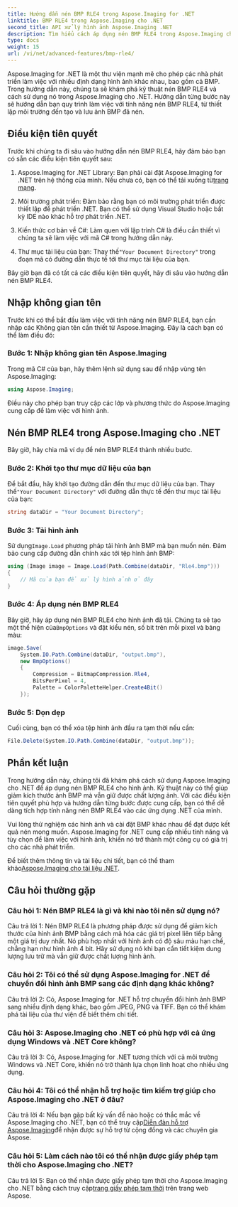 ```yaml
---
title: Hướng dẫn nén BMP RLE4 trong Aspose.Imaging for .NET
linktitle: BMP RLE4 trong Aspose.Imaging cho .NET
second_title: API xử lý hình ảnh Aspose.Imaging .NET
description: Tìm hiểu cách áp dụng nén BMP RLE4 trong Aspose.Imaging cho .NET. Giảm kích thước hình ảnh BMP mà không làm giảm chất lượng.
type: docs
weight: 15
url: /vi/net/advanced-features/bmp-rle4/
---
```

Aspose.Imaging for .NET là một thư viện mạnh mẽ cho phép các nhà phát triển làm việc với nhiều định dạng hình ảnh khác nhau, bao gồm cả BMP. Trong hướng dẫn này, chúng ta sẽ khám phá kỹ thuật nén BMP RLE4 và cách sử dụng nó trong Aspose.Imaging cho .NET. Hướng dẫn từng bước này sẽ hướng dẫn bạn quy trình làm việc với tính năng nén BMP RLE4, từ thiết lập môi trường đến tạo và lưu ảnh BMP đã nén.

## Điều kiện tiên quyết

Trước khi chúng ta đi sâu vào hướng dẫn nén BMP RLE4, hãy đảm bảo bạn có sẵn các điều kiện tiên quyết sau:

1.  Aspose.Imaging for .NET Library: Bạn phải cài đặt Aspose.Imaging for .NET trên hệ thống của mình. Nếu chưa có, bạn có thể tải xuống từ[trang mạng](https://releases.aspose.com/imaging/net/).

2. Môi trường phát triển: Đảm bảo rằng bạn có môi trường phát triển được thiết lập để phát triển .NET. Bạn có thể sử dụng Visual Studio hoặc bất kỳ IDE nào khác hỗ trợ phát triển .NET.

3. Kiến thức cơ bản về C#: Làm quen với lập trình C# là điều cần thiết vì chúng ta sẽ làm việc với mã C# trong hướng dẫn này.

4.  Thư mục tài liệu của bạn: Thay thế`"Your Document Directory"` trong đoạn mã có đường dẫn thực tế tới thư mục tài liệu của bạn.

Bây giờ bạn đã có tất cả các điều kiện tiên quyết, hãy đi sâu vào hướng dẫn nén BMP RLE4.

## Nhập không gian tên

Trước khi có thể bắt đầu làm việc với tính năng nén BMP RLE4, bạn cần nhập các Không gian tên cần thiết từ Aspose.Imaging. Đây là cách bạn có thể làm điều đó:

### Bước 1: Nhập không gian tên Aspose.Imaging

Trong mã C# của bạn, hãy thêm lệnh sử dụng sau để nhập vùng tên Aspose.Imaging:

```csharp
using Aspose.Imaging;
```

Điều này cho phép bạn truy cập các lớp và phương thức do Aspose.Imaging cung cấp để làm việc với hình ảnh.

## Nén BMP RLE4 trong Aspose.Imaging cho .NET

Bây giờ, hãy chia mã ví dụ để nén BMP RLE4 thành nhiều bước.

### Bước 2: Khởi tạo thư mục dữ liệu của bạn

 Để bắt đầu, hãy khởi tạo đường dẫn đến thư mục dữ liệu của bạn. Thay thế`"Your Document Directory"` với đường dẫn thực tế đến thư mục tài liệu của bạn:

```csharp
string dataDir = "Your Document Directory";
```

### Bước 3: Tải hình ảnh

 Sử dụng`Image.Load` phương pháp tải hình ảnh BMP mà bạn muốn nén. Đảm bảo cung cấp đường dẫn chính xác tới tệp hình ảnh BMP:

```csharp
using (Image image = Image.Load(Path.Combine(dataDir, "Rle4.bmp")))
{
    // Mã của bạn để xử lý hình ảnh ở đây
}
```

### Bước 4: Áp dụng nén BMP RLE4

 Bây giờ, hãy áp dụng nén BMP RLE4 cho hình ảnh đã tải. Chúng ta sẽ tạo một thể hiện của`BmpOptions` và đặt kiểu nén, số bit trên mỗi pixel và bảng màu:

```csharp
image.Save(
    System.IO.Path.Combine(dataDir, "output.bmp"),
    new BmpOptions()
    {
        Compression = BitmapCompression.Rle4,
        BitsPerPixel = 4,
        Palette = ColorPaletteHelper.Create4Bit()
    });
```

### Bước 5: Dọn dẹp

Cuối cùng, bạn có thể xóa tệp hình ảnh đầu ra tạm thời nếu cần:

```csharp
File.Delete(System.IO.Path.Combine(dataDir, "output.bmp"));
```

## Phần kết luận

Trong hướng dẫn này, chúng tôi đã khám phá cách sử dụng Aspose.Imaging cho .NET để áp dụng nén BMP RLE4 cho hình ảnh. Kỹ thuật này có thể giúp giảm kích thước ảnh BMP mà vẫn giữ được chất lượng ảnh. Với các điều kiện tiên quyết phù hợp và hướng dẫn từng bước được cung cấp, bạn có thể dễ dàng tích hợp tính năng nén BMP RLE4 vào các ứng dụng .NET của mình.

Vui lòng thử nghiệm các hình ảnh và cài đặt BMP khác nhau để đạt được kết quả nén mong muốn. Aspose.Imaging for .NET cung cấp nhiều tính năng và tùy chọn để làm việc với hình ảnh, khiến nó trở thành một công cụ có giá trị cho các nhà phát triển.

 Để biết thêm thông tin và tài liệu chi tiết, bạn có thể tham khảo[Aspose.Imaging cho tài liệu .NET](https://reference.aspose.com/imaging/net/).

## Câu hỏi thường gặp

### Câu hỏi 1: Nén BMP RLE4 là gì và khi nào tôi nên sử dụng nó?

Câu trả lời 1: Nén BMP RLE4 là phương pháp được sử dụng để giảm kích thước của hình ảnh BMP bằng cách mã hóa các giá trị pixel liên tiếp bằng một giá trị duy nhất. Nó phù hợp nhất với hình ảnh có độ sâu màu hạn chế, chẳng hạn như hình ảnh 4 bit. Hãy sử dụng nó khi bạn cần tiết kiệm dung lượng lưu trữ mà vẫn giữ được chất lượng hình ảnh.

### Câu hỏi 2: Tôi có thể sử dụng Aspose.Imaging for .NET để chuyển đổi hình ảnh BMP sang các định dạng khác không?

Câu trả lời 2: Có, Aspose.Imaging for .NET hỗ trợ chuyển đổi hình ảnh BMP sang nhiều định dạng khác, bao gồm JPEG, PNG và TIFF. Bạn có thể khám phá tài liệu của thư viện để biết thêm chi tiết.

### Câu hỏi 3: Aspose.Imaging cho .NET có phù hợp với cả ứng dụng Windows và .NET Core không?

Câu trả lời 3: Có, Aspose.Imaging for .NET tương thích với cả môi trường Windows và .NET Core, khiến nó trở thành lựa chọn linh hoạt cho nhiều ứng dụng.

### Câu hỏi 4: Tôi có thể nhận hỗ trợ hoặc tìm kiếm trợ giúp cho Aspose.Imaging cho .NET ở đâu?

 Câu trả lời 4: Nếu bạn gặp bất kỳ vấn đề nào hoặc có thắc mắc về Aspose.Imaging cho .NET, bạn có thể truy cập[Diễn đàn hỗ trợ Aspose.Imaging](https://forum.aspose.com/)để nhận được sự hỗ trợ từ cộng đồng và các chuyên gia Aspose.

### Câu hỏi 5: Làm cách nào tôi có thể nhận được giấy phép tạm thời cho Aspose.Imaging cho .NET?

 Câu trả lời 5: Bạn có thể nhận được giấy phép tạm thời cho Aspose.Imaging cho .NET bằng cách truy cập[trang giấy phép tạm thời](https://purchase.aspose.com/temporary-license/) trên trang web Aspose.